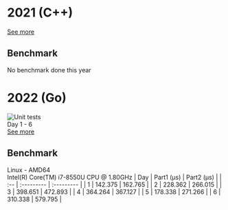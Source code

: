 # 2021 (C++)
[See more](2021)
## Benchmark
No benchmark done this year

# 2022 (Go)
![Unit tests](https://github.com/BaptisteLalanne/AdventOfCode/actions/workflows/ci.yml/badge.svg)  
Day 1 - 6  
[See more](2022) 
## Benchmark 
Linux - AMD64  
Intel(R) Core(TM) i7-8550U CPU @ 1.80GHz
| Day  | Part1 (µs) | Part2 (µs) |
| :-- | :--------- | :--------- |
| 1  | 142.375 | 162.765 | 
| 2  | 228.362 | 266.015 | 
| 3  | 398.651 | 472.893 | 
| 4  | 364.264 | 367.127 | 
| 5  | 178.338 | 271.266 | 
| 6  | 310.338 | 579.795 | 




